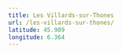 ```yaml
---
title: Les Villards-sur-Thones
url: /les-villards-sur-thones/
latitude: 45.909
longitude: 6.364
---
```

